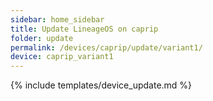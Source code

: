 ```yaml
---
sidebar: home_sidebar
title: Update LineageOS on caprip
folder: update
permalink: /devices/caprip/update/variant1/
device: caprip_variant1
---
```

{% include templates/device_update.md %}
